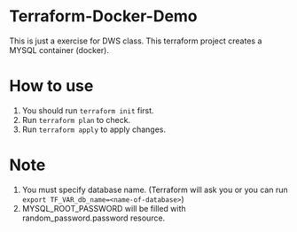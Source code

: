 # Terraform-Docker-Demo

This is just a exercise for DWS class.
This terraform project creates a MYSQL container (docker).

# How to use

1. You should run `terraform init` first.
2. Run `terraform plan` to check.
3. Run `terraform apply` to apply changes.

# Note

1. You must specify database name. (Terraform will ask you or you can run `export TF_VAR_db_name=<name-of-database>`)
2. MYSQL_ROOT_PASSWORD will be filled with random_password.password resource.